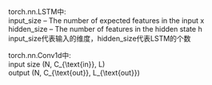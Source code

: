 torch.nn.LSTM中:  
input_size – The number of expected features in the input x  
hidden_size – The number of features in the hidden state h  
input_size代表输入的维度，hidden_size代表LSTM的个数  
  
torch.nn.Conv1d中:  
input size (N, C_{\text{in}}, L)  
output (N, C_{\text{out}}, L_{\text{out}})
